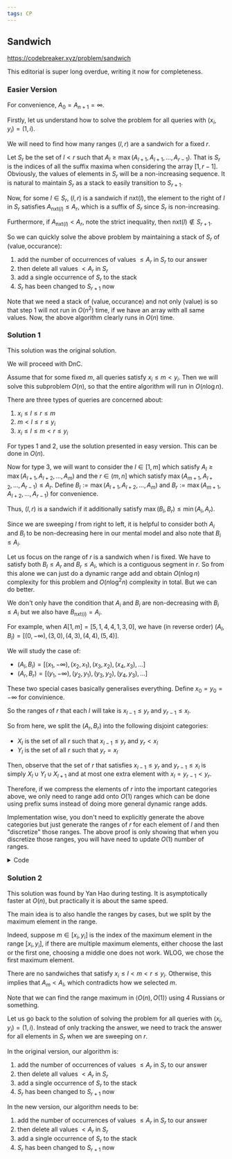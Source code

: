 ```yaml
---
tags: CP
---
```


## Sandwich

<https://codebreaker.xyz/problem/sandwich>

This editorial is super long overdue, writing it now for completeness.

### Easier Version

For convenience, $A_0 = A_{n+1} = \infty$.

Firstly, let us understand how to solve the problem for all queries with $(x_i,y_i) = (1,i)$.

We will need to find how many ranges $(l,r)$ are a sandwich for a fixed $r$.

Let $S_r$ be the set of $l<r$ such that $A_l \geq \max(A_{l+1}, A_{l+1}, \ldots, A_{r-1})$. That is $S_r$ is the indices of all the suffix maxima when considering the array $[1,r-1]$. Obviously, the values of elements in $S_r$ will be a non-increasing sequence. It is natural to maintain $S_r$ as a stack to easily transition to $S_{r+1}$.

Now, for some $l \in S_r$, $(l,r)$ is a sandwich if $\text{nxt}(l)$, the element to the right of $l$ in $S_r$ satisfies $A_{\text{nxt}(l)} \leq A_r$, which is a suffix of $S_r$ since $S_r$ is non-increasing.

Furthermore, if $A_{\text{nxt}(l)} < A_r$, note the strict inequality, then $\text{nxt}(l) \notin S_{r+1}$.

So we can quickly solve the above problem by maintaining a stack of $S_r$ of $(\text{value},\text{occurance})$:

1. add the number of occurrences of values $\leq A_r$ in $S_r$ to our answer
2. then delete all values $< A_r$ in $S_r$
3. add a single occurrence of $S_r$ to the stack
4. $S_r$ has been changed to $S_{r+1}$ now

Note that we need a stack of $(\text{value},\text{occurance})$ and not only $(\text{value})$ is so that step 1 will not run in $O(n^2)$ time, if we have an array with all same values. Now, the above algorithm clearly runs in $O(n)$ time.

### Solution 1

This solution was the original solution.

We will proceed with DnC. 

Assume that for some fixed $m$, all queries satisfy $x_i \leq m < y_i$. Then we will solve this subproblem $O(n)$, so that the entire algorithm will run in $O(n \log n)$.

There are three types of queries are concerned about:

1. $x_i \leq l \leq r \leq m$
2. $m<l \leq r \leq y_i$
3. $x_i \leq l \leq m < r \leq y_i$

For types 1 and 2, use the solution presented in easy version. This can be done in $O(n)$.

Now for type $3$, we will want to consider the $l \in [1,m]$ which satisfy $A_l \geq \max(A_{l+1}, A_{l+2}, \ldots, A_m)$ and the $r \in (m,n]$ which satisfy $\max(A_{m+1}, A_{l+2}, \ldots, A_{r-1}) \leq A_r$. Define $B_l := \max(A_{l+1}, A_{l+2}, \ldots, A_m)$ and $B_r := \max(A_{m+1}, A_{l+2}, \ldots, A_{r-1})$ for convenience.

Thus, $(l,r)$ is a sandwich if it additionally satisfy $\max(B_l, B_r) \leq \min(A_l,A_r)$.

Since we are sweeping $l$ from right to left, it is helpful to consider both $A_i$ and $B_i$ to be non-decreasing here in our mental model and also note that $B_i \leq A_i$.

Let us focus on the range of $r$ is a sandwich when $l$ is fixed. We have to satisfy both $B_l \leq A_r$ and  $B_r \leq A_l$, which is a contiguous segment in $r$. So from this alone we can just do a dynamic range add and obtain $O(n \log n)$ complexity for this problem and $O(n \log^2 n)$ complexity in total. But we can do better.

We don't only have the condition that $A_i$ and $B_i$ are non-decreasing with $B_i \leq A_i$ but we also have $B_{\text{nxt}(i)} = A_i$.

For example, when $A[1,m] = [5,1,4,4,1,3,0]$, we have (in reverse order) $(A_l,B_l) = [(0,-\infty),(3,0),(4,3),(4,4),(5,4)]$.

We will study the case of:

- $(A_l,B_l) = [(x_1,-\infty),(x_2,x_1),(x_3,x_2),(x_4,x_3),\ldots]$ 
- $(A_r,B_r) = [(y_1,-\infty),(y_2,y_1),(y_3,y_2),(y_4,y_3),\ldots]$ 

These two special cases basically generalises everything. Define $x_0  = y_0 = -\infty$ for convinience.

So the ranges of $r$ that each $l$ will take is $x_{l-1} \leq y_{r}$ and $y_{r-1} \leq x_l$.

So from here, we split the $(A_r,B_r)$ into the following disjoint categories:

- $X_{l}$ is the set of all $r$ such that $x_{l-1} \leq y_r$ and $y_r < x_l$
- $Y_{l}$ is the set of all $r$ such that $y_r = x_l$

Then, observe that the set of $r$ that satisfies $x_{l-1} \leq y_{r}$ and $y_{r-1} \leq x_l$ is simply $X_l \cup Y_l \cup X_{l+1}$ and at most one extra element with $x_l = y_{r-1} < y_r$.

Therefore, if we compress the elements of $r$ into the important categories above, we only need to range add onto $O(1)$ ranges which can be done using prefix sums instead of doing more general dynamic range adds.

Implementation wise, you don't need to explicitly generate the above categories but just generate the ranges of $r$ for each element of $l$ and then "discretize" those ranges. The above proof is only showing that when you discretize those ranges, you will have need to update $O(1)$ number of ranges.

<details>
<summary> Code </summary>

```c++
#include <bits/stdc++.h>
#include <ext/pb_ds/assoc_container.hpp>
#include <ext/pb_ds/tree_policy.hpp>
#include <ext/rope>
using namespace std;
using namespace __gnu_pbds;
using namespace __gnu_cxx;
#define ll long long
#define ii pair<ll,ll>
#define iii pair<ii,ll>
#define fi first
#define se second
#define endl '\n'
#define debug(x) cout << #x << ": " << x << endl

#define pub push_back
#define pob pop_back
#define puf push_front
#define pof pop_front
#define lb lower_bound
#define ub upper_bound

#define rep(x,start,end) for(auto x=(start)-((start)>(end));x!=(end)-((start)>(end));((start)<(end)?x++:x--))
#define all(x) (x).begin(),(x).end()
#define sz(x) (int)(x).size()

#define indexed_set tree<ll,null_type,less<ll>,rb_tree_tag,tree_order_statistics_node_update>
//change less to less_equal for non distinct pbds, but erase will bug

mt19937 rng(chrono::system_clock::now().time_since_epoch().count());

int n,q;
int arr[3000005];

struct Q{
	int l,r;
	int idx;
};

vector<Q> qu;

ll ans[3000005];

ll curr=0;
vector<ii> v;
ll stkl[3000005],stkr[3000005];

ii id[3000005];

int used[3000005];
bool impt[3000005];
int block[3000005];

ll pref[3000005];
int num[3000005];

void dnc(int l,int r,vector<Q> qu){
	if (qu.empty()) return;
	int m=l+r>>1;
	
	if (l==r){
		for (auto &it:qu) ans[it.idx]=1;
		return;
	}
	
	curr=0;
	v.clear();
	rep(x,m+1,l){
		while (!v.empty() && v.back().fi<arr[x]) curr+=v.back().se,v.pob();
		if (!v.empty() && v.back().fi==arr[x]){
			if (sz(v)>=2) curr++;
			curr+=v.back().se;
			v.back().se++;
		}
		else{
			if (sz(v)>=1) curr++;
			v.pub(ii(arr[x],1));
		}
		
		curr++;
		stkl[x]=curr;
	}
	
	curr=0;
	v.clear();
	rep(x,m+1,r+1){
		while (!v.empty() && v.back().fi<arr[x]) curr+=v.back().se,v.pob();
		if (!v.empty() && v.back().fi==arr[x]){
			if (sz(v)>=2) curr++;
			curr+=v.back().se;
			v.back().se++;
		}
		else{
			if (sz(v)>=1) curr++;
			v.pub(ii(arr[x],1));
		}
		
		curr++;
		stkr[x]=curr;
	}
	
	vector<int> idx1;
	vector<int> idx2;
	
	int p=-1;
	rep(x,m+1,l){
		if (arr[x]>=p){
			idx1.pub(x);
			p=arr[x];
		}
		id[x]=ii(-1,-1);
	}
	
	p=-1;
	rep(x,m+1,r+1){
		if (arr[x]>=p){
			idx2.pub(x);
			p=arr[x];
			used[x]=sz(idx2)-1;
		}
		else{
			used[x]=-1;
		}
	}
	
	rep(x,0,sz(idx2)) impt[x]=false;
	int pl=0,pr=0;
	rep(x,0,sz(idx1)){
		while (pr<sz(idx2)-1 && arr[idx2[pr]]<=arr[idx1[x]]) pr++;
		while (pl<sz(idx2) && x && arr[idx2[pl]]<arr[idx1[x-1]]) pl++;
		
		if (pl<=pr) id[idx1[x]]=ii(pl,pr);
		impt[pl]=impt[pr+1]=true;
	}
	
	int IDX=0;
	rep(x,m+1,r+1){
		if (used[x]!=-1){
			if (impt[used[x]]) IDX++,num[IDX]=0;
			num[IDX]++;
		}
		id[x]=ii(IDX,num[IDX]);
	}
	
	vector<Q> vl,vr;
	curr=m+1;
	int mx=0;
	
	for (auto &it:qu){
		if (it.r<=m) vl.pub(it);
		else if (m<it.l) vr.pub(it);
		else{
			while (it.l<curr){
				curr--;
				
				if (id[curr]==ii(-1,-1)) continue;
				
				int bl=id[idx2[id[curr].fi]].fi,br=id[idx2[id[curr].se]].fi;
				ll psum=0;
				
				rep(x,bl,br+1){
					if (x<=mx){
						pref[x]+=num[x]+psum;
						psum+=num[x];
					}
					else{
						pref[x]=pref[x-1]+num[x];
						mx++;
					}
				}
			}
			
			ll temp=stkl[it.l]+stkr[it.r];
			int br=id[it.r].fi;
			if (mx<br) temp+=pref[mx];
			else temp+=pref[br-1]+(pref[br]-pref[br-1])/num[br]*id[it.r].se;
			
			ans[it.idx]=temp;
		}
	}
	
	dnc(l,m,vl);
	dnc(m+1,r,vr);
}

int main(){
	ios::sync_with_stdio(0);
	cin.tie(0);
	cout.tie(0);
	cin.exceptions(ios::badbit | ios::failbit);
	
	cin>>n>>q;
	rep(x,1,n+1) cin>>arr[x];
	
	int a,b;
	rep(x,0,q){
		cin>>a>>b;
		qu.pub(Q({a,b,x}));
	}
	
	sort(all(qu),[](Q i,Q j){
		return i.l>j.l;
	});
	
	dnc(1,n,qu);
	
	rep(x,0,q) cout<<ans[x]<<endl;
}
```

</details>


### Solution 2

This solution was found by Yan Hao during testing. It is asymptotically faster at $O(n)$, but practically it is about the same speed.

The main idea is to also handle the ranges by cases, but we split by the maximum element in the range.

Indeed, suppose $m \in [x_i,y_i]$ is the index of the maximum element in the range $[x_i,y_i]$, if there are multiple maximum elements, either choose the last or the first one, choosing a middle one does not work. WLOG, we chose the first maximum element.

There are no sandwiches that satisfy $x_i \leq l < m < r \leq y_i$. Otherwise, this implies that $A_m < A_l$, which contradicts how we selected $m$.

Note that we can find the range maximum in $\langle O(n),O(1) \rangle$ using 4 Russians or something.

Let us go back to the solution of solving the problem for all queries with $(x_i,y_i) = (1,i)$. Instead of only tracking the answer, we need to track the answer for all elements in $S_r$ when we are sweeping on $r$.

In the original version, our algorithm is:

1. add the number of occurrences of values $\leq A_r$ in $S_r$ to our answer
2. then delete all values $< A_r$ in $S_r$
3. add a single occurrence of $S_r$ to the stack
4. $S_r$ has been changed to $S_{r+1}$ now

In the new version, our algorithm needs to be:

1. add the number of occurrences of values $\leq A_r$ in $S_r$ to our answer
2. then delete all values $< A_r$ in $S_r$
3. add a single occurrence of $S_r$ to the stack
4. $S_r$ has been changed to $S_{r+1}$ now
